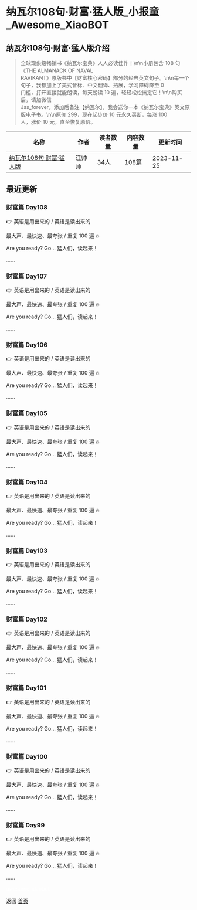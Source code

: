 # 纳瓦尔108句·财富·猛人版_小报童_Awesome_XiaoBOT

## 纳瓦尔108句·财富·猛人版介绍
> 全球现象级畅销书《纳瓦尔宝典》人人必读佳作！\n\n小册包含 108 句《THE ALMANACK OF NAVAL  
RAVIKANT》原版书中【财富核心密码】部分的经典英文句子。\n\n每一个句子，我都加上了美式音标、中文翻译、拓展，学习障碍降至 0  
门槛，打开直接就能朗读，每天朗读 10 遍，轻轻松松搞定它！\n\n购买后，请加微信  
Jss_forever，添加后备注【纳瓦尔】，我会送你一本《纳瓦尔宝典》英文原版电子书。\n\n原价 299，现在起步价 10 元永久买断，每涨 100  
人，涨价 10 元，直至恢复原价。  
  


|名称|作者|读者数量|内容数量|更新时间|
|---|---|---|---|---|
|[纳瓦尔108句·财富·猛人版](https://xiaobot.net/p/naval108?refer=0b133df9-27dc-423b-8101-639049001c13)|江帅帅|34人|108篇|2023-11-25|

## 最近更新
### 财富篇 Day108

👉 英语是用出来的 / 英语是读出来的

最大声、最快速、最夸张 / 重复 100 遍 🔥

Are you ready? Go... 猛人们，读起来！

......

### 财富篇 Day107

👉 英语是用出来的 / 英语是读出来的

最大声、最快速、最夸张 / 重复 100 遍 🔥

Are you ready? Go... 猛人们，读起来！

......

### 财富篇 Day106

👉 英语是用出来的 / 英语是读出来的

最大声、最快速、最夸张 / 重复 100 遍 🔥

Are you ready? Go... 猛人们，读起来！

......

### 财富篇 Day105

👉 英语是用出来的 / 英语是读出来的

最大声、最快速、最夸张 / 重复 100 遍 🔥

Are you ready? Go... 猛人们，读起来！

......

### 财富篇 Day104

👉 英语是用出来的 / 英语是读出来的

最大声、最快速、最夸张 / 重复 100 遍 🔥

Are you ready? Go... 猛人们，读起来！

......

### 财富篇 Day103

👉 英语是用出来的 / 英语是读出来的

最大声、最快速、最夸张 / 重复 100 遍 🔥

Are you ready? Go... 猛人们，读起来！

......

### 财富篇 Day102

👉 英语是用出来的 / 英语是读出来的

最大声、最快速、最夸张 / 重复 100 遍 🔥

Are you ready? Go... 猛人们，读起来！

......

### 财富篇 Day101

👉 英语是用出来的 / 英语是读出来的

最大声、最快速、最夸张 / 重复 100 遍 🔥

Are you ready? Go... 猛人们，读起来！

......

### 财富篇 Day100

👉 英语是用出来的 / 英语是读出来的

最大声、最快速、最夸张 / 重复 100 遍 🔥

Are you ready? Go... 猛人们，读起来！

......

### 财富篇 Day99

👉 英语是用出来的 / 英语是读出来的

最大声、最快速、最夸张 / 重复 100 遍 🔥

Are you ready? Go... 猛人们，读起来！

......


<a href="https://github.com/Reno9527/awesome-xiaobot" style="color: white; text-decoration: none;">awesome-xiaobot</a>

返回 [首页](../README.md)
